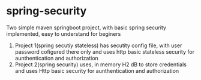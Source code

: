 # spring-security
Two simple maven springboot project, with basic spring security implemented, easy to understand for beginers
1.  Project 1(spring secutiy stateless) has secutity config file, with user password cofigured there only and uses http basic stateless security for aunthentication and authorization
2.  Project 2(spring security) uses, in memory H2 dB to store credentials and uses Http basic security for aunthentication and authorization
